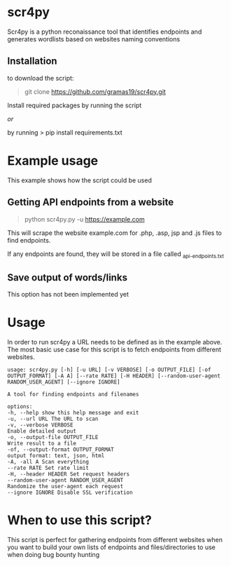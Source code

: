 # scr4py

Scr4py is a python reconaissance tool that identifies endpoints and generates wordlists based on websites naming conventions

## Installation

to download the script:

> git clone https://github.com/gramas19/scr4py.git

Install required packages by running the script

_or_

by running > pip install requirements.txt

# Example usage

This example shows how the script could be used

## Getting API endpoints from a website

> python scr4py.py -u https://example.com

This will scrape the website example.com for .php, .asp, jsp and .js files to find endpoints.

If any endpoints are found, they will be stored in a file called <sub>api-endpoints.txt</sub>

## Save output of words/links

This option has not been implemented yet

# Usage

In order to run scr4py a URL needs to be defined as in the example above. The most basic use case for this script is to fetch endpoints from different websites.

```
usage: scr4py.py [-h] [-u URL] [-v VERBOSE] [-o OUTPUT_FILE] [-of OUTPUT_FORMAT] [-A A] [--rate RATE] [-H HEADER] [--random-user-agent RANDOM_USER_AGENT] [--ignore IGNORE]

A tool for finding endpoints and filenames

options:
-h, --help show this help message and exit
-u, --url URL The URL to scan
-v, --verbose VERBOSE
Enable detailed output
-o, --output-file OUTPUT_FILE
Write result to a file
-of, --output-format OUTPUT_FORMAT
output format: text, json, html
-A, -all A Scan everything
--rate RATE Set rate limit
-H, --header HEADER Set request headers
--random-user-agent RANDOM_USER_AGENT
Randomize the user-agent each request
--ignore IGNORE Disable SSL verification
```

# When to use this script?

This script is perfect for gathering endpoints from different websites when you want to build your own lists of endpoints and files/directories to use when doing bug bounty hunting
